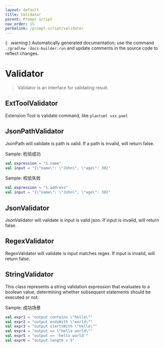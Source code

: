 ```yaml
---
layout: default
title: Validator
parent: Prompt Script
nav_order: 15
permalink: /prompt-script/validator
---
```


{: .warning }
Automatically generated documentation; use the command `./gradlew :docs-builder:run` and update comments in the source code to reflect changes.

# Validator 

> Validator is an interface for validating result.

## ExtToolValidator 

Extension Tool is validate command, like `plantuml xxx.puml`

## JsonPathValidator 

JsonPath will validate is path is valid. If a path is invalid, will return false.

Sample: 检验成功

```kotlin
val expression = "$.name"
val input = "{\"name\": \"John\", \"age\": 30}"
```

Sample: 校验失败

```kotlin
val expression = "$.address"
val input = "{\"name\": \"John\", \"age\": 30}"
```

## JsonValidator 

JsonValidator will validate is input is valid json. If input is invalid, will return false.

## RegexValidator 

RegexValidator will validate is input matches regex. If input is invalid, will return false.

## StringValidator 

This class represents a string validation expression that evaluates to a boolean value, determining whether subsequent
statements should be executed or not.

Sample: 成功场景

```kotlin
val expr1 = "output contains \"hello\""
val expr2 = "output endsWith \"world\""
val expr3 = "output startsWith \"hello\""
val expr4 = "output == \"hello world\""
val expr5 = "output == 'hello world'"
val expr6 = "output.length > 5"
```

